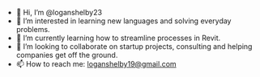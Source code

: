 - 👋 Hi, I’m @loganshelby23
- 👀 I’m interested in learning new languages and solving everyday problems.
- 🌱 I’m currently learning how to streamline processes in Revit.
- 💞️ I’m looking to collaborate on startup projects, consulting and helping companies get off the ground. 
- 📫 How to reach me: loganshelby19@gmail.com

<!---
loganshelby23/loganshelby23 is a ✨ special ✨ repository because its `README.md` (this file) appears on your GitHub profile.
You can click the Preview link to take a look at your changes.
--->
